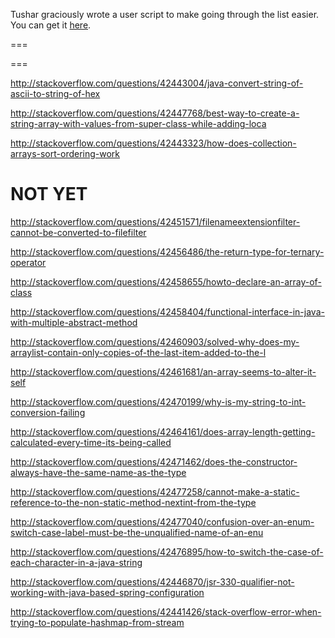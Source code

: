 Tushar graciously wrote a user script to make going through the list easier. You can get it [here](https://github.com/tusharjadhav219/Userscript-for-delete-candidates).

===

===

http://stackoverflow.com/questions/42443004/java-convert-string-of-ascii-to-string-of-hex

http://stackoverflow.com/questions/42447768/best-way-to-create-a-string-array-with-values-from-super-class-while-adding-loca

http://stackoverflow.com/questions/42443323/how-does-collection-arrays-sort-ordering-work


NOT YET
=====

http://stackoverflow.com/questions/42451571/filenameextensionfilter-cannot-be-converted-to-filefilter

http://stackoverflow.com/questions/42456486/the-return-type-for-ternary-operator

http://stackoverflow.com/questions/42458655/howto-declare-an-array-of-class

http://stackoverflow.com/questions/42458404/functional-interface-in-java-with-multiple-abstract-method

http://stackoverflow.com/questions/42460903/solved-why-does-my-arraylist-contain-only-copies-of-the-last-item-added-to-the-l

http://stackoverflow.com/questions/42461681/an-array-seems-to-alter-it-self

http://stackoverflow.com/questions/42470199/why-is-my-string-to-int-conversion-failing

http://stackoverflow.com/questions/42464161/does-array-length-getting-calculated-every-time-its-being-called

http://stackoverflow.com/questions/42471462/does-the-constructor-always-have-the-same-name-as-the-type

http://stackoverflow.com/questions/42477258/cannot-make-a-static-reference-to-the-non-static-method-nextint-from-the-type

http://stackoverflow.com/questions/42477040/confusion-over-an-enum-switch-case-label-must-be-the-unqualified-name-of-an-enu

http://stackoverflow.com/questions/42476895/how-to-switch-the-case-of-each-character-in-a-java-string

http://stackoverflow.com/questions/42446870/jsr-330-qualifier-not-working-with-java-based-spring-configuration

http://stackoverflow.com/questions/42441426/stack-overflow-error-when-trying-to-populate-hashmap-from-stream